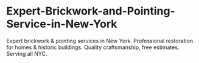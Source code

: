 # Expert-Brickwork-and-Pointing-Service-in-New-York
Expert brickwork &amp; pointing services in New York. Professional restoration for homes &amp; historic buildings. Quality craftsmanship, free estimates. Serving all NYC.
